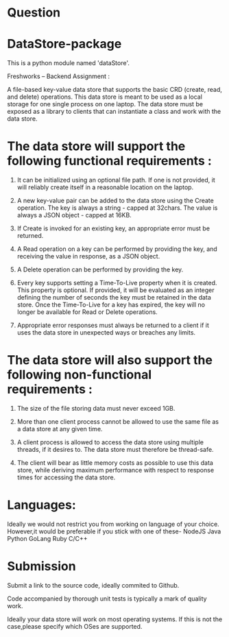 # Question
# DataStore-package

This is a python module named 'dataStore'.

Freshworks – Backend Assignment :

A file-based key-value data store that supports the basic CRD  (create, read, and delete)
operations. This data store is meant to be used as a local storage for one single process on one
laptop. The data store must be exposed as a library to clients that can instantiate a class and work
with the data store.


# The data store will support the following functional requirements :

1. It can be initialized using an optional file path. If one is not provided, it will reliably
create itself in a reasonable location on the laptop.

2. A new key-value pair can be added to the data store using the Create operation. The key
is always a string - capped at 32chars. The value is always a JSON object - capped at
16KB.

3. If Create is invoked for an existing key, an appropriate error must be returned.

4. A Read operation on a key can be performed by providing the key, and receiving the
value in response, as a JSON object.

5. A Delete operation can be performed by providing the key.

6. Every key supports setting a Time-To-Live property when it is created. This property is
optional. If provided, it will be evaluated as an integer defining the number of seconds
the key must be retained in the data store. Once the Time-To-Live for a key has expired,
the key will no longer be available for Read or Delete operations.

7. Appropriate error responses must always be returned to a client if it uses the data store in
unexpected ways or breaches any limits.



# The data store will also support the following non-functional requirements :

1. The size of the file storing data must never exceed 1GB.

2. More than one client process cannot be allowed to use the same file as a data store at any
given time.

3. A client process is allowed to access the data store using multiple threads, if it desires to.
The data store must therefore be thread-safe.

4. The client will bear as little memory costs as possible to use this data store, while
deriving maximum performance with respect to response times for accessing the data
store.

# Languages:
Ideally we would not restrict you from working on language of your choice. However,it would be preferable if you stick with one of these-
  NodeJS
  Java
  Python
  GoLang
  Ruby
  C/C++
# Submission 
Submit a link to the source code, ideally commited to Github.

Code accompanied by thorough unit tests is typically a mark of quality work.

Ideally your data store will work on most operating systems. If this is not the case,please specify which OSes are supported.
